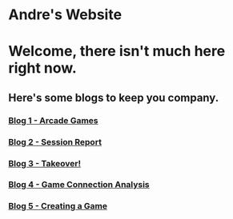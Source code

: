 # Andre's Website

# Welcome, there isn't much here right now.

## Here's some blogs to keep you company.

### [Blog 1 - Arcade Games](Blog1/blog1.md)
### [Blog 2 - Session Report](Blog2/blog2.md)
### [Blog 3 - Takeover!](Blog3/blog3.md)
### [Blog 4 - Game Connection Analysis](Blog4/blog4.md)
### [Blog 5 - Creating a Game](Blog5/blog5.md)

